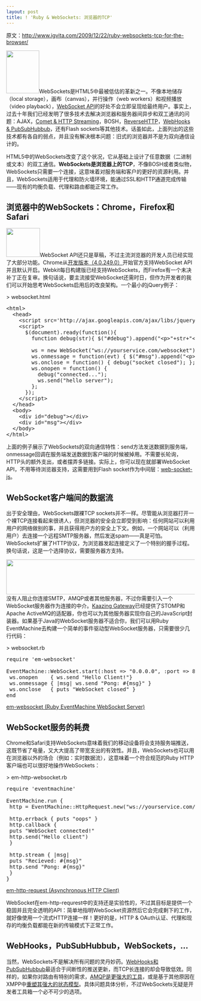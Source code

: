 ```yaml
---
layout: post
title: ! 'Ruby & WebSockets: 浏览器的TCP'
---
```


原文：<a href="http://www.igvita.com/2009/12/22/ruby-websockets-tcp-for-the-browser/">http://www.igvita.com/2009/12/22/ruby-websockets-tcp-for-the-browser/</a>

<a rel="attachment wp-att-526" href="http://chloerei.com/2010/07/11/514/html5"><img class="alignleft size-full wp-image-526" title="html5" src="http://chloerei.com/wp-content/uploads/2010/07/html5.png" alt="" width="88" height="114" /></a>WebSockets是HTML5中最被低估的革新之一。不像本地储存（local storage），画布（canvas），并行操作（web workers）和视频播放（video playback），<a href="http://dev.w3.org/html5/websockets/">WebSocket API</a>的好处不会立即呈现给最终用户。事实上，过去十年我们已经发明了很多技术去解决浏览器和服务器间异步和双工通讯的问题：AJAX，<a href="http://www.igvita.com/2009/10/21/nginx-comet-low-latency-server-push/">Comet &amp; HTTP Streaming</a>，BOSH，<a href="http://www.igvita.com/2009/08/18/smart-clients-reversehttp-websockets/">ReverseHTTP</a>，<a href="http://www.igvita.com/2009/06/29/http-pubsub-webhooks-pubsubhubbub/">WebHooks &amp; PubSubHubbub</a>，还有Flash sockets等其他技术。话虽如此，上面列出的这些技术都有各自的弱点，并且没有解决根本问题：旧式的浏览器并不是为双向通信设计的。

HTML5中的WebSockets改变了这个状况，它从基础上设计了任意数据（二进制或文本）的双工通信。<strong>WebSockets是浏览器上的TCP</strong>，不像BOSH或者类似物，WebSockets只需要一个连接，这意味着对服务端和客户的更好的资源利用。并且，WebSockets适用于代理和防火墙环境，能通过SSL和HTTP通道完成传输——现有的均衡负载、代理和路由都能正常工作。
<h2>浏览器中的WebSockets：Chrome，Firefox和Safari</h2>
<a rel="attachment wp-att-527" href="http://chloerei.com/2010/07/11/514/websocket-browsers"><img class="alignleft size-full wp-image-527" title="websocket-browsers" src="http://chloerei.com/wp-content/uploads/2010/07/websocket-browsers.png" alt="" width="90" height="77" /></a>WebSocket API还只是草稿，不过主流浏览器的开发人员已经实现了大部分功能。Chrome从<a href="http://blog.chromium.org/2009/12/web-sockets-now-available-in-google.html">开发版本（4.0.249.0）</a>开始官方支持WebSocket API并且默认开启。Webkit每日构建版已经支持WebSockets，而Firefox有一个未决补丁正在复审。换句话说，要主流接受WebSocket还需时日，但作为开发者的我们可以开始思考WebSockets启用后的改良架构。一个最小的jQuery例子：<!--more-->

&gt; websocket.html
<pre lang="html4strict" escaped="true">&lt;html&gt;
  &lt;head&gt;
    &lt;script src='http://ajax.googleapis.com/ajax/libs/jquery/1.3.2/jquery.min.js'&gt;&lt;/script&gt;
    &lt;script&gt;
      $(document).ready(function(){
        function debug(str){ $("#debug").append("&lt;p&gt;"+str+"&lt;/p&gt;"); };

        ws = new WebSocket("ws://yourservice.com/websocket");
        ws.onmessage = function(evt) { $("#msg").append("&lt;p&gt;"+evt.data+"&lt;/p&gt;"); };
        ws.onclose = function() { debug("socket closed"); };
        ws.onopen = function() {
          debug("connected...");
          ws.send("hello server");
        };
      });
    &lt;/script&gt;
  &lt;/head&gt;
  &lt;body&gt;
    &lt;div id="debug"&gt;&lt;/div&gt;
    &lt;div id="msg"&gt;&lt;/div&gt;
  &lt;/body&gt;
&lt;/html&gt;
</pre>
上面的例子展示了WebSockets的双向通信特性：send方法发送数据到服务端，onmessage回调在服务端发送数据到客户端的时候被掉用。不需要长轮询，HTTP头的额外支出，或者摆弄多链接。实际上，你可以现在就部署WebSocket API，不用等待浏览器支持，这需要用到Flash socket作为中间层：<a href="http://github.com/gimite/web-socket-js">web-socket-js</a>。
<h2>WebSocket客户端间的数据流</h2>
出于安全理由，WebSockets跟裸TCP sockets并不一样。尽管能从浏览器打开一个裸TCP连接看起来很诱人，但浏览器的安全会立即受到影响：任何网站可以利用用户的网络做别的事，并且获得用户方的安全上下文。例如，一个网站可以（利用用户）去连接一个远程SMTP服务器，然后发送spam——真是可怕。WebSockets扩展了HTTP协议，为浏览器发起连接定义了一个特别的握手过程。换句话说，这是一个选择协议，需要服务器方支持。

<a rel="attachment wp-att-517" href="http://chloerei.com/2010/07/11/514/websocket-chat"><img class="aligncenter size-full wp-image-517" title="websocket-chat" src="http://chloerei.com/wp-content/uploads/2010/07/websocket-chat.png" alt="" width="605" height="93" /></a>没有人阻止你连接SMTP，AMQP或者其他服务器，不过你需要引入一个WebSocket服务器作为连接的中介。<a href="http://www.kaazing.org/confluence/display/KAAZING/What+is+Kaazing+Open+Gateway">Kaazing Gateway</a>已经提供了STOMP和Apache ActiveMQ的适配器，你也可以为其他服务器实现你自己的JavaScript封装器。如果基于Java的WebSocket服务器不适合你，我们可以用Ruby EventMachine去构建一个简单的事件驱动型WebSocket服务器，只需要很少几行代码：

&gt; websocket.rb
<pre lang="ruby" escaped="true">require 'em-websocket'

EventMachine::WebSocket.start(:host =&gt; "0.0.0.0", :port =&gt; 8080) do |ws|
 ws.onopen    { ws.send "Hello Client!"}
 ws.onmessage { |msg| ws.send "Pong: #{msg}" }
 ws.onclose   { puts "WebSocket closed" }
end
</pre>
<a href="http://www.github.com/igrigorik/em-websocket/tree/master/.git">em-websocket  (Ruby EventMachine WebSocket Server)</a>
<h2>WebSocket服务的耗费</h2>
Chrome和Safari支持WebSockets意味着我们的移动设备将会支持服务端推送，这既节省了电量，又大大提高了带宽支出的有效性。并且，WebSockets也可以用在浏览器以外的场合（例如：实时数据流），这意味着一个符合规范的Ruby HTTP客户端也可以很好地操作WebSockets：

&gt; em-http-websocket.rb
<pre lang="ruby" escaped="true">require 'eventmachine'

EventMachine.run {
 http = EventMachine::HttpRequest.new("ws://yourservice.com/websocket").get :timeout =&gt; 0

 http.errback { puts "oops" }
 http.callback {
 puts "WebSocket connected!"
 http.send("Hello client")
 }

 http.stream { |msg|
 puts "Recieved: #{msg}"
 http.send "Pong: #{msg}"
 }
}</pre>
<a href="http://www.github.com/igrigorik/em-http-request/tree/master/.git">em-http-request  (Asynchronous HTTP Client)</a>

WebSocket在em-http-requrest中的支持还是实验性的，不过其目标是提供一个稳固并且完全透明的API：简单地指明WebSocket资源然后它会完成剩下的工作，就好像使用一个流式HTTP连接一样！更好的是，HTTP &amp; OAuth认证、代理和现存的均衡负载都能在新的传输模式下正常工作。
<h2>WebHooks，PubSubHubbub，WebSockets，...</h2>
当然，WebSockets不是解决所有问题的灵丹妙药。<a href="http://www.igvita.com/2009/06/29/http-pubsub-webhooks-pubsubhubbub/">WebHooks和PubSubHubbub</a>最适合于间断性的推送更新，而TCP长连接的却会导致低效。同样的，如果你对路由有特别的需求，<a href="http://www.igvita.com/2009/10/08/advanced-messaging-routing-with-amqp/">AMQP是更强大的工具</a>，或是基于其他原因在XMPP中<a href="http://www.igvita.com/2009/11/10/consuming-xmpp-pubsub-in-ruby/">重塑其强大的状态模型</a>。具体问题具体分析，不过WebSockets无疑是开发者工具箱一个必不可少的选项。
